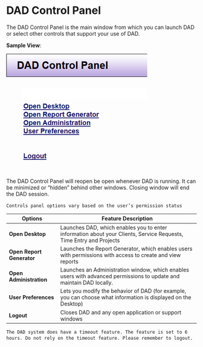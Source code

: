 # DAD Control Panel

The DAD Control Panel is the main window from which you can launch DAD or select other controls that support your use of DAD.

**Sample View**:

![DAD control panel](images/control-panel.png)

The DAD Control Panel will reopen be open whenever DAD is running. It can be minimized or “hidden” behind other windows. Closing window will end the DAD session. 

```admonish note
Controls panel options vary based on the user’s permission status
```

| Options | Feature Description |
|---------|---------------------|
| **Open Desktop** | Launches DAD, which enables you to enter information about your Clients, Service Requests, Time Entry and Projects |
| **Open Report Generator** | Launches the Report Generator, which enables users with permissions with access to create and view reports |
| **Open Administration** | Launches an Administration window, which enables users with advanced permissions to update and maintain DAD locally. |
| **User Preferences** | Lets you modify the behavior of DAD (for example, you can choose what information is displayed on the Desktop) |
| **Logout** | Closes DAD and any open application or support windows |

```admonish note
The DAD system does have a timeout feature. The feature is set to 6 hours. Do not rely on the timeout feature. Please remember to logout.
```